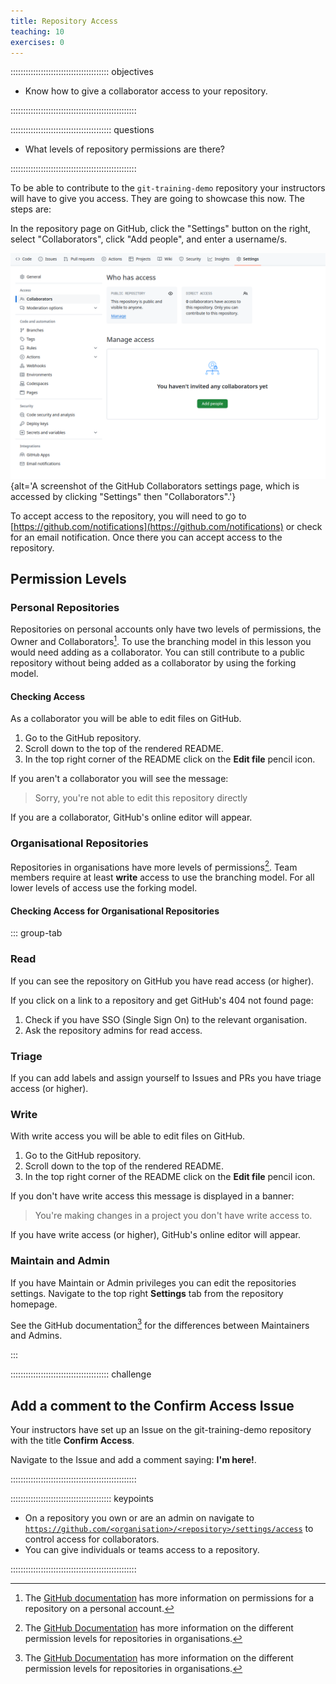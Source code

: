 ```yaml
---
title: Repository Access
teaching: 10
exercises: 0
---
```


::::::::::::::::::::::::::::::::::::::: objectives

- Know how to give a collaborator access to your repository.

::::::::::::::::::::::::::::::::::::::::::::::::::

:::::::::::::::::::::::::::::::::::::::: questions

- What levels of repository permissions are there?

::::::::::::::::::::::::::::::::::::::::::::::::::

To be able to contribute to the `git-training-demo`
repository your instructors will have to give you access.
They are going to showcase this now.
The steps are:

In the repository page on GitHub, click the "Settings"
button on the right, select "Collaborators",
click "Add people", and enter a username/s.

![A screenshot of the GitHub Collaborators settings page for a public personal repository, which is accessed by clicking "Settings" then "Collaborators".](fig/github-add-collaborators.png){alt='A screenshot of the GitHub Collaborators settings page, which is accessed by clicking "Settings" then "Collaborators".'}

To accept access to the repository, you will
need to go to [https://github.com/notifications](https://github.com/notifications)
or check for an email notification.
Once there you can accept access to the repository.

## Permission Levels

### Personal Repositories

Repositories on personal accounts only have
two levels of permissions, the Owner and Collaborators[^permission-personal].
To use the branching model in this lesson you would need
adding as a collaborator.
You can still contribute to a public repository without being added
as a collaborator by using the forking model.

[^permission-personal]: The [GitHub documentation](https://docs.github.com/en/account-and-profile/setting-up-and-managing-your-personal-account-on-github/managing-user-account-settings/permission-levels-for-a-personal-account-repository) has more information on
permissions for a repository on a personal account.

#### Checking Access

As a collaborator you will be able to edit files on GitHub.

1. Go to the GitHub repository.
2. Scroll down to the top of the rendered README.
3. In the top right corner of the README click on the **Edit file** pencil icon.

If you aren't a collaborator you will see the message:

> Sorry, you're not able to edit this repository directly

If you are a collaborator, GitHub's online editor will appear.

### Organisational Repositories

Repositories in organisations have more levels of permissions[^permission-org].
Team members require at least **write** access to use the branching model.
For all lower levels of access use the forking model.

[^permission-org]: The [GitHub Documentation](https://docs.github.com/en/organizations/managing-user-access-to-your-organizations-repositories/managing-repository-roles/repository-roles-for-an-organization) has more information on the 
different permission levels for repositories in organisations.

#### Checking Access for Organisational Repositories

::: group-tab

### Read

If you can see the repository on GitHub you have read access (or higher).

If you click on a link to a repository and get GitHub's 404
not found page:

1. Check if you have SSO (Single Sign On) to the relevant organisation.
2. Ask the repository admins for read access.

### Triage

If you can add labels and assign yourself to Issues and PRs
you have triage access (or higher).

### Write

With write access you will be able to edit files on GitHub.

1. Go to the GitHub repository.
2. Scroll down to the top of the rendered README.
3. In the top right corner of the README click on the **Edit file** pencil icon.

If you don't have write access this message is displayed in a banner:

> You're making changes in a project you don't have write access to.

If you have write access (or higher), GitHub's online editor will appear.

### Maintain and Admin

If you have Maintain or Admin privileges you can edit the repositories settings.
Navigate to the top right **Settings** tab from the repository homepage.

See the GitHub documentation[^permission-org] for the differences between Maintainers and Admins.

:::

:::::::::::::::::::::::::::::::::::::::  challenge

## Add a comment to the Confirm Access Issue

Your instructors have set up an Issue on the
git-training-demo repository with the title **Confirm Access**.

Navigate to the Issue and add a comment saying: **I'm here!**.

::::::::::::::::::::::::::::::::::::::::::::::::::

:::::::::::::::::::::::::::::::::::::::: keypoints

- On a repository you own or are an admin on navigate to
  [`https://github.com/<organisation>/<repository>/settings/access`](https://github.com/<organisation>/<repository>/settings/access)
  to control access for collaborators.
- You can give individuals or teams access to a repository.

::::::::::::::::::::::::::::::::::::::::::::::::::
